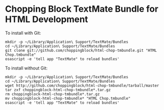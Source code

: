 # Chopping Block TextMate Bundle for HTML Development

To install with Git:

    mkdir -p ~/Library/Application\ Support/TextMate/Bundles
    cd ~/Library/Application\ Support/TextMate/Bundles
    git clone git://github.com/choppingblock/html-chop-tmbundle.git "HTML Chop.tmbundle"
    osascript -e 'tell app "TextMate" to reload bundles'


To install without Git:

    mkdir -p ~/Library/Application\ Support/TextMate/Bundles
    cd ~/Library/Application\ Support/TextMate/Bundles
    wget http://github.com/choppingblock/html-chop-tmbundle/tarball/master
    tar zxf choppingblock-html-chop-tmbundle*.tar.gz
    rm choppingblock-html-chop-tmbundle*.tar.gz
    mv choppingblock-html-chop-tmbundle* "HTML Chop.tmbundle"
    osascript -e 'tell app "TextMate" to reload bundles'
